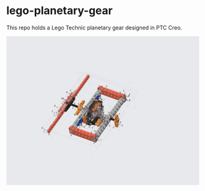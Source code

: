 # lego-planetary-gear
This repo holds a Lego Technic planetary gear designed in PTC Creo.

![Creo CAD screenshot](./export/planetary-gear.png "Creo CAD screenshot")
